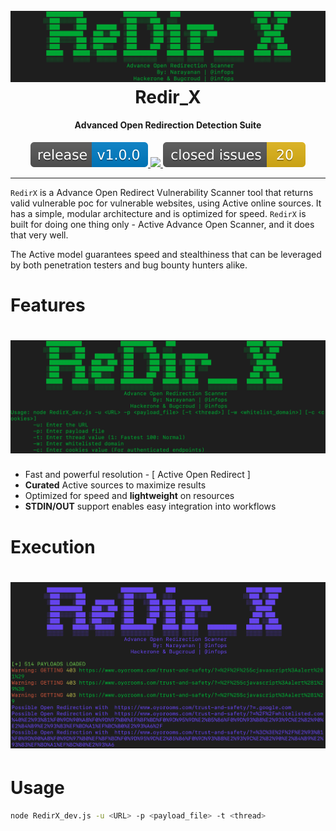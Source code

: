 <h1 align="center">
  <br>
  <a href="https://github.com/Narayanan-info/Redir_X/"><img src="Assets/Image_f.png" alt="Assets"></a>
  <br>
  Redir_X
  <br>
</h1>

<h4 align="center">Advanced Open Redirection Detection Suite</h4>

<p align="center">
  <a href="https://github.com/Narayanan-info/Redir_X/">
    <img src="https://github.com/Narayanan-info/Redir_X/blob/5b15405191648c6887a2876b603231f2ae41be1a/Assets/release_version.svg">
  </a>
  <a href="https://travis-ci.com/s0md3v/XSStrike">
    <img src="https://img.shields.io/travis/com/s0md3v/XSStrike.svg">
  </a>
  <a href="https://github.com/s0md3v/XSStrike/issues?q=is%3Aissue+is%3Aclosed">
      <img src="https://github.com/Narayanan-info/Redir_X/blob/5b15405191648c6887a2876b603231f2ae41be1a/Assets/closed_issues.svg">
  </a>
</p>

---

`RedirX` is a Advance Open Redirect Vulnerability Scanner tool that returns valid vulnerable poc for vulnerable websites, using Active online sources. It has a simple, modular architecture and is optimized for speed. `RedirX` is built for
doing one thing only - Active Advance Open Scanner, and it does that very well.

The Active model guarantees speed and stealthiness that can be leveraged by both penetration testers and bug bounty hunters alike.

# Features

<h1 align="left">
  <img src="Assets/Image.png" alt="RedirX" width="700px"></a>
  <br>
</h1>

- Fast and powerful resolution - [ Active Open Redirect ]
- **Curated** Active sources to maximize results
- Optimized for speed and **lightweight** on resources
- **STDIN/OUT** support enables easy integration into workflows

# Execution

<h1 align="left">
  <img src="Assets/Image1.png" alt="RedirX" width="700px"></a>
  <br>
</h1>

# Usage

```sh
node RedirX_dev.js -u <URL> -p <payload_file> -t <thread>
```






